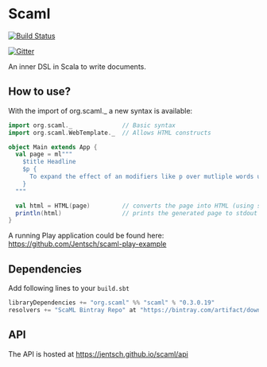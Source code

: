 Scaml
====
[![Build Status](https://travis-ci.org/Jentsch/scaml.svg?branch=master)](https://travis-ci.org/Jentsch/scaml)

[![Gitter](https://badges.gitter.im/Join%20Chat.svg)](https://gitter.im/Jentsch/scaml?utm_source=badge&utm_medium=badge&utm_campaign=pr-badge)

An inner DSL in Scala to write documents.

How to use?
-----------

With the import of org.scaml._ a new syntax is available:

```scala
import org.scaml._              // Basic syntax
import org.scaml.WebTemplate._  // Allows HTML constructs

object Main extends App {
  val page = ml"""
    $title Headline
    $p {
      To expand the effect of an modifiers like p over mutliple words use currly braces.
    }
  """

  val html = HTML(page)         // converts the page into HTML (using scala.xml)
  println(html)                 // prints the generated page to stdout
}
```

A running Play application could be found here: https://github.com/Jentsch/scaml-play-example

Dependencies
------------

Add following lines to your `build.sbt`
```sbt
libraryDependencies += "org.scaml" %% "scaml" % "0.3.0.19"
resolvers += "ScaML Bintray Repo" at "https://bintray.com/artifact/download/jentsch/maven/"
```

API
----
The API is hosted at https://jentsch.github.io/scaml/api

